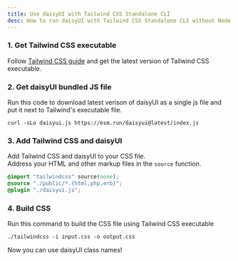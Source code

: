 ```yaml
---
title: Use daisyUI with Tailwind CSS Standalone CLI
desc: How to run daisyUI with Tailwind CSS Standalone CLI without Node.js
---
```


### 1. Get Tailwind CSS executable

Follow [Tailwind CSS guide](https://tailwindcss.com/blog/standalone-cli) and get the latest version of Tailwind CSS executable.

### 2. Get daisyUI bundled JS file

Run this code to download latest verison of daisyUI as a single js file and put it next to Tailwind's executable file.

```sh:Terminal
curl -sLo daisyui.js https://esm.run/daisyui@latest/index.js
```

### 3. Add Tailwind CSS and daisyUI

Add Tailwind CSS and daisyUI to your CSS file.  
Address your HTML and other markup files in the `source` function.
  
```postcss:input.css
@import "tailwindcss" source(none);
@source "./public/*.{html,php,erb}";
@plugin "./daisyui.js";
```

### 4. Build CSS

Run this command to build the CSS file using Tailwind CSS executable

```sh:Terminal
./tailwindcss -i input.css -o output.css
```

Now you can use daisyUI class names!

